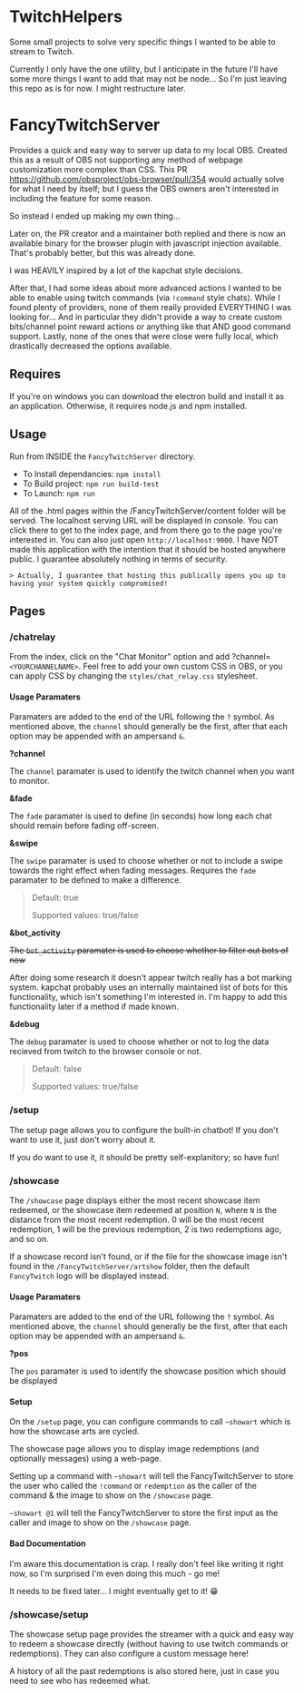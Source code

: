 # TwitchHelpers

Some small projects to solve very specific things I wanted to be able to stream to Twitch.

Currently I only have the one utility, but I anticipate in the future I'll have some more things I want to add that may not be node... So I'm just leaving this repo as is for now. I might restructure later.

# FancyTwitchServer

Provides a quick and easy way to server up data to my local OBS. Created this as a result of OBS not supporting any method of webpage customization more complex than CSS. This PR https://github.com/obsproject/obs-browser/pull/354 would actually solve for what I need by itself; but I guess the OBS owners aren't interested in including the feature for some reason.

So instead I ended up making my own thing... 

Later on, the PR creator and a maintainer both replied and there is now an available binary for the browser plugin with javascript injection available. That's probably better, but this was already done.

I was HEAVILY inspired by a lot of the kapchat style decisions.

After that, I had some ideas about more advanced actions I wanted to be able to enable using twitch commands (via `!command` style chats). While I found plenty of providers, none of them really provided EVERYTHING I was looking for... And in particular they didn't provide a way to create custom bits/channel point reward actions or anything like that AND good command support. Lastly, none of the ones that were close were fully local, which drastically decreased the options available.

## Requires

If you're on windows you can download the electron build and install it as an application. Otherwise, it requires node.js and npm installed.

## Usage

Run from INSIDE the `FancyTwitchServer` directory.
- To Install dependancies: `npm install`
- To Build project: `npm run build-test`
- To Launch: `npm run`

All of the .html pages within the /FancyTwitchServer/content folder will be served. The localhost serving URL will be displayed in console. You can click there to get to the index page, and from there go to the page you're interested in. You can also just open `http://localhost:9000`. I have NOT made this application with the intention that it should be hosted anywhere public. I guarantee absolutely nothing in terms of security.

    > Actually, I guarantee that hosting this publically opens you up to having your system quickly compromised!


## Pages

### /chatrelay

From the index, click on the "Chat Monitor" option and add ?channel=`<YOURCHANNELNAME>`. Feel free to add your own custom CSS in OBS, or you can apply CSS by changing the `styles/chat_relay.css` stylesheet.

#### Usage Paramaters
    
Paramaters are added to the end of the URL following the `?` symbol. As mentioned above, the `channel` should generally be the first, after that each option may be appended with an ampersand `&`.

__?channel__
   
The `channel` paramater is used to identify the twitch channel when you want to monitor.

__&fade__

The `fade` paramater is used to define (in seconds) how long each chat should remain before fading off-screen.

__&swipe__

The `swipe` paramater is used to choose whether or not to include a swipe towards the right effect when fading messages. Requires the `fade` paramater to be defined to make a difference.

> Default: true
>
> Supported values: true/false

__&bot_activity__

~~The `bot_activity` paramater is used to choose whether to filter out bots of now~~

After doing some research it doesn't appear twitch really has a bot marking system. kapchat probably uses an internally maintained list of bots for this functionality, which isn't something I'm interested in. I'm happy to add this functionality later if a method if made known.

__&debug__

The `debug` paramater is used to choose whether or not to log the data recieved from twitch to the browser console or not. 

> Default: false
>
> Supported values: true/false

### /setup

The setup page allows you to configure the built-in chatbot! If you don't want to use it, just don't worry about it.

If you do want to use it, it should be pretty self-explanitory; so have fun!

### /showcase

The `/showcase` page displays either the most recent showcase item redeemed, or the showcase item redeemed at position `N`, where `N` is the distance from the most recent redemption. 0 will be the most recent redemption, 1 will be the previous redemption, 2 is two redemptions ago, and so on.

If a showcase record isn't found, or if the file for the showcase image isn't found in the `/FancyTwitchServer/artshow` folder, then the default `FancyTwitch` logo will be displayed instead.

#### Usage Paramaters
    
Paramaters are added to the end of the URL following the `?` symbol. As mentioned above, the `channel` should generally be the first, after that each option may be appended with an ampersand `&`.

__?pos__
   
The `pos` paramater is used to identify the showcase position which should be displayed


#### Setup

On the `/setup` page, you can configure commands to call `~showart` which is how the showcase arts are cycled.

The showcase page allows you to display image redemptions (and optionally messages) using a web-page.

Setting up a command with `~showart` will tell the FancyTwitchServer to store the user who called the `!command` or `redemption` as the caller of the command & the image to show on the `/showcase` page.

`~showart @1` will tell the FancyTwitchServer to store the first input as the caller and image to show on the `/showcase` page.

#### Bad Documentation

I'm aware this documentation is crap. I really don't feel like writing it right now, so I'm surprised I'm even doing this much - go me!

It needs to be fixed later... I might eventually get to it! 😁


### /showcase/setup

The showcase setup page provides the streamer with a quick and easy way to redeem a showcase directly (without having to use twitch commands or redemptions). They can also configure a custom message here!

A history of all the past redemptions is also stored here, just in case you need to see who has redeemed what.